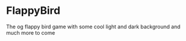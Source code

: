 # FlappyBird
The og flappy bird game with some cool light and dark background and much more to come
